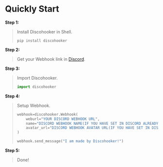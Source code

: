# Quickly Start
**Step 1:**
> Install Discohooker in Shell.
> 
> ```pip install discohooker```


**Step 2:**
> Get your Webhook link in [Discord](https://discord.com/channels/@me).


**Step 3:**
> Import Discohooker.
>
> ```py
> import discohooker
> ```


**Step 4:**
> Setup Webhook.
>
> ```py
> webhook=discohooker.Webhook(
>     weburl="YOUR DISCORD WEBHOOK URL",
>     name="DISCORD WEBHOOK NAME(IF YOU HAVE SET IN DISCORD ALREADY, YOU MUST NOT ENTER.)",
>     avatar_url="DISCORD WEBHOOK AVATAR URL(IF YOU HAVE SET IN DISCORD ALREADY, YOU MUST NOT ENTER.)"
> )
>
> webhook.send_message("I am made by Discohooker!")
> ```


**Step 5:**
> Done!